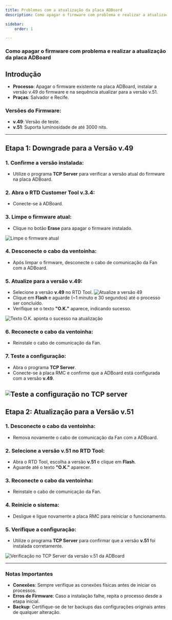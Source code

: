 ```yaml
---
title: Problemas com a atualização da placa ADBoard
description: Como apagar o firmware com problema e realizar a atualização da placa ADBoard

sidebar:
    order: 1

---
```


### Como apagar o firmware com problema e realizar a atualização da placa ADBoard

## Introdução
- **Processo**: Apagar o firmware existente na placa ADBoard, instalar a versão v.49 do firmware e na sequência atualizar para a versão v.51.
- **Praças**: Salvador e Recife.  

### Versões do Firmware:
- **v.49**: Versão de teste.  
- **v.51**: Suporta luminosidade de até 3000 nits.

---

## Etapa 1: Downgrade para a Versão v.49

### 1. Confirme a versão instalada:
- Utilize o programa **TCP Server** para verificar a versão atual do firmware na placa ADBoard.

### 2. Abra o RTD Customer Tool v.3.4:
- Conecte-se à ADBoard.

### 3. Limpe o firmware atual:
- Clique no botão **Erase** para apagar o firmware instalado.

![Limpe o firmware atual](https://i.imgur.com/kAHaSGb.png)


### 4. Desconecte o cabo da ventoinha:
- Após limpar o firmware, desconecte o cabo de comunicação da Fan com a ADBoard.

### 5. Atualize para a versão v.49:
- Selecione a versão **v.49** no RTD Tool.
![Atualize a versão 49](https://i.imgur.com/oCa5ctT.png)
- Clique em **Flash** e aguarde (~1 minuto e 30 segundos) até o processo ser concluído.
- Verifique se o texto **"O.K."** aparece, indicando sucesso.



![Texto O.K. aponta o sucesso na atualização](https://i.imgur.com/bmYdk1A.png)

### 6. Reconecte o cabo da ventoinha:
- Reinstale o cabo de comunicação da Fan.

### 7. Teste a configuração:
- Abra o programa **TCP Server**.
- Conecte-se à placa RMC e confirme que a ADBoard está configurada com a versão **v.49**.

![Teste a configuração no TCP server](https://i.imgur.com/NnyzGZy.png)
---

## Etapa 2: Atualização para a Versão v.51

### 1. Desconecte o cabo da ventoinha:
- Remova novamente o cabo de comunicação da Fan com a ADBoard.

### 2. Selecione a versão v.51 no RTD Tool:
- Abra o RTD Tool, escolha a versão **v.51** e clique em **Flash**.
- Aguarde até o texto **"O.K."** aparecer.

### 3. Reconecte o cabo da ventoinha:
- Reinstale o cabo de comunicação da Fan.

### 4. Reinicie o sistema:
- Desligue e ligue novamente a placa RMC para reiniciar o funcionamento.

### 5. Verifique a configuração:
- Utilize o programa **TCP Server** para confirmar que a versão **v.51** foi instalada corretamente.

![Verificação no TCP Server da versão v.51 da ADBoard](https://i.imgur.com/5hzjsIs.png)

---

### Notas Importantes
- **Conexões**: Sempre verifique as conexões físicas antes de iniciar os processos.  
- **Erros de Firmware**: Caso a instalação falhe, repita o processo desde a etapa inicial.  
- **Backup**: Certifique-se de ter backups das configurações originais antes de qualquer alteração.
